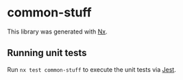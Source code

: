 # common-stuff

This library was generated with [Nx](https://nx.dev).

## Running unit tests

Run `nx test common-stuff` to execute the unit tests via [Jest](https://jestjs.io).
